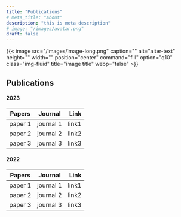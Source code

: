 ```yaml
---
title: "Publications"
# meta_title: "About"
description: "this is meta description"
# image: "/images/avatar.png"
draft: false
--- 
```

{{< image src="/images/image-long.png" caption="" alt="alter-text" height="" width="" position="center" command="fill" option="q10" class="img-fluid" title="image title"  webp="false" >}}

## Publications



#### 2023

| Papers        |      Journal    |  Link |
| ------------- | :-----------:   | ----: |
| paper 1       | journal 1       | link1 |
| paper 2       | journal 2       | link2 |
| paper 3       | journal 3       | link3 | 

#### 2022

| Papers        |      Journal    |  Link |
| ------------- | :-----------:   | ----: |
| paper 1       | journal 1       | link1 |
| paper 2       | journal 2       | link2 |
| paper 3       | journal 3       | link3 |   
